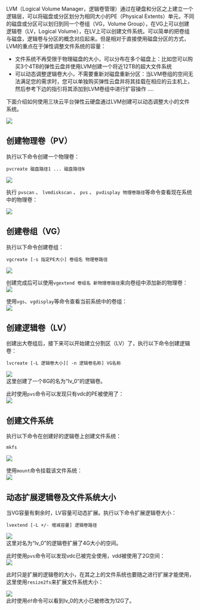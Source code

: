 LVM（Logical Volume Manager，逻辑卷管理）通过在硬盘和分区之上建立一个逻辑层，可以将磁盘或分区划分为相同大小的PE（Physical Extents）单元，不同的磁盘或分区可以划归到同一个卷组（VG，Volume Group），在VG上可以创建逻辑卷（LV，Logical Volume），在LV上可以创建文件系统。可以简单的把卷组与磁盘，逻辑卷与分区的概念对应起来。但是相对于直接使用磁盘分区的方式，LVM的重点在于弹性调整文件系统的容量：

- 文件系统不再受限于物理磁盘的大小，可以分布在多个磁盘上：比如您可以购买3个4TB的弹性云盘并使用LVM创建一个将近12TB的超大文件系统
- 可以动态调整逻辑卷大小，不需要重新对磁盘重新分区：当LVM卷组的空间无法满足您的需求时，您可以单独购买弹性云盘并将其挂载在相应的云主机上，然后参考下边的指引将其添加到LVM卷组中进行扩容操作
....

下面介绍如何使用三块云平台弹性云硬盘通过LVM创建可以动态调整大小的文件系统。  

![](//mccdn.qcloud.com/static/img/a22b0e07c2430684faedc44a9bf3f2c2/image.png)  

## 创建物理卷（PV）
执行以下命令创建一个物理卷：

```
pvcreate 磁盘路径1 ... 磁盘路径N  
```

![](//mccdn.qcloud.com/static/img/6bda1d27a97c2bc4a2f6ecc12d5ce407/image.png)  

执行 `pvscan` 、 `lvmdiskscan` 、 `pvs` 、 `pvdisplay 物理卷路径`等命令查看现在系统中的物理卷：  

![](//mccdn.qcloud.com/static/img/89b9329aee52edbd46098da4d8eba8c8/image.png)  

## 创建卷组（VG）
执行以下命令创建卷组：

```
vgcreate [-s 指定PE大小] 卷组名 物理卷路径  
```
![](//mccdn.qcloud.com/static/img/b6bef868d56920544969fb3de29278a9/image.png)  

创建完成后可以使用`vgextend 卷组名 新物理卷路径`来向卷组中添加新的物理卷：  
![](//mccdn.qcloud.com/static/img/5a6e292aa42c06da83faeafb64ff4634/image.png)  

使用`vgs`、`vgdisplay`等命令查看当前系统中的卷组：  
![](//mccdn.qcloud.com/static/img/a5939970bb877134961aa57cac492082/image.png)  

## 创建逻辑卷（LV）
创建出大卷组后，接下来可以开始建立分割区（LV）了，执行以下命令创建逻辑卷：  

```
lvcreate [-L 逻辑卷大小][ -n 逻辑卷名称] VG名称  
```
![](//mccdn.qcloud.com/static/img/6a333909caf1197979f433b5144725ea/image.png)  
这里创建了一个8G的名为“lv_0”的逻辑卷。

此时使用`pvs`命令可以发现只有vdc的PE被使用了：  
![](//mccdn.qcloud.com/static/img/0de6857e273bf94736e601d691aff855/image.png)  

## 创建文件系统
执行以下命令在创建好的逻辑卷上创建文件系统：  

```
mkfs
```

![](//mccdn.qcloud.com/static/img/910be0713d9e6a216d5a114ab6cae5d4/image.png)  

使用`mount`命令挂载该文件系统：  
![](//mccdn.qcloud.com/static/img/72f94b557077a76cbbf6dffe95bbc994/image.png)  

## 动态扩展逻辑卷及文件系统大小  
当VG容量有剩余时，LV容量可动态扩展。执行以下命令扩展逻辑卷大小：  

```
lvextend [-L +/- 增减容量] 逻辑卷路径  
```

![](//mccdn.qcloud.com/static/img/a56f7ab937831f3bef2ba68962a543fc/image.png)  
这里对名为“lv_0”的逻辑卷扩展了4G大小的空间。  

此时使用`pvs`命令可以发现vdc已被完全使用，vdd被使用了2G空间：  
![](//mccdn.qcloud.com/static/img/59a3c0ce8fa6c004144eb2c8ea8d12cc/image.png)  

此时只是扩展的逻辑卷的大小，在其之上的文件系统也要随之进行扩展才能使用，这里使用`resize2fs`来扩展文件系统大小：  

![](//mccdn.qcloud.com/static/img/3b39782a7826c8c262f1500d083682ce/image.png)  
此时使用`df`命令可以看到lv_0的大小已被修改为12G了。  
